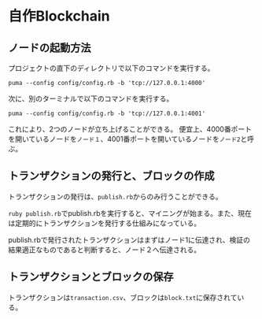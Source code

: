 # 自作Blockchain

## ノードの起動方法

プロジェクトの直下のディレクトリで以下のコマンドを実行する。

`puma --config config/config.rb -b 'tcp://127.0.0.1:4000'`

次に、別のターミナルで以下のコマンドを実行する。

`puma --config config/config.rb -b 'tcp://127.0.0.1:4001'`

これにより、2つのノードが立ち上げることができる。
便宜上、4000番ポートを開いているノードを`ノード１`、4001番ポートを開いているノードを`ノード2`と呼ぶ。

## トランザクションの発行と、ブロックの作成
トランザクションの発行は、`publish.rb`からのみ行うことができる。

`ruby publish.rb`でpublish.rbを実行すると、マイニングが始まる。また、現在は定期的にトランザクションを発行する仕組みになっている。

publish.rbで発行されたトランザクションはまずはノード1に伝達され、検証の結果適正なものであると判断すると、ノード２へ伝達される。

## トランザクションとブロックの保存
トランザクションは`transaction.csv`、ブロックは`block.txt`に保存されている。
